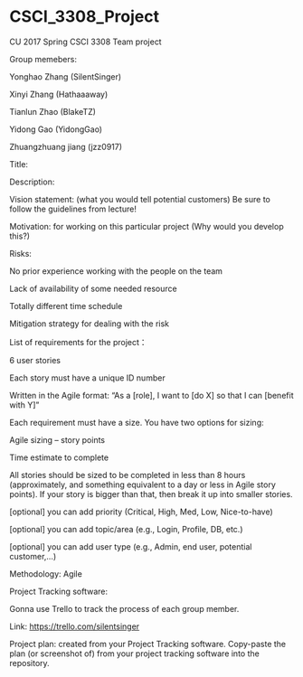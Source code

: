 # CSCI_3308_Project
CU 2017 Spring CSCI 3308 Team project

Group memebers:

Yonghao Zhang (SilentSinger)

Xinyi Zhang (Hathaaaway)

Tianlun Zhao (BlakeTZ)

Yidong Gao (YidongGao)

Zhuangzhuang jiang (jzz0917)

Title:

Description: 

Vision statement: (what you would tell potential customers) Be sure to follow the guidelines from lecture!

Motivation: for working on this particular project (Why would you develop this?)

Risks:

No prior experience working with the people on the team

Lack of availability of some needed resource

Totally different time schedule

Mitigation strategy for dealing with the risk

List of requirements for the project：

6 user stories

Each story must have a unique ID number

Written in the Agile format: “As a [role], I want to [do X] so that I can [benefit with Y]”

Each requirement must have a size. You have two options for sizing:

Agile sizing – story points

Time estimate to complete

All stories should be sized to be completed in less than 8 hours (approximately, and something equivalent to a day or less in Agile story points). If your story is bigger than that, then break it up into smaller stories.

[optional] you can add priority (Critical, High, Med, Low, Nice-to-have)

[optional] you can add topic/area (e.g., Login, Profile, DB, etc.)

[optional] you can add user type (e.g., Admin, end user, potential customer,…)

Methodology: Agile

Project Tracking software:

Gonna use Trello to track the process of each group member.

Link: https://trello.com/silentsinger

Project plan: created from your Project Tracking software. Copy-paste the plan (or screenshot of) from your project tracking software into the repository.
